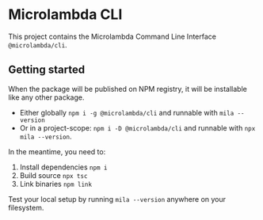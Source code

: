 # Microlambda CLI

This project contains the Microlambda Command Line Interface `@microlambda/cli`.

## Getting started

When the package will be published on NPM registry, it will be installable like
any other package.

* Either globally `npm i -g @microlambda/cli` and runnable with `mila --version`
* Or in a project-scope: `npm i -D @microlambda/cli` and runnable with `npx mila --version`.

In the meantime, you need to:

1. Install dependencies `npm i`
2. Build source `npx tsc`
3. Link binaries `npm link`

Test your local setup by running `mila --version` anywhere on your filesystem.
